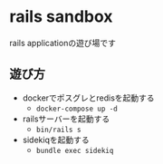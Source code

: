 # rails sandbox

rails applicationの遊び場です

## 遊び方

- dockerでポスグレとredisを起動する
  - `docker-compose up -d`
- railsサーバーを起動する
  - `bin/rails s`
- sidekiqを起動する
  - `bundle exec sidekiq`

